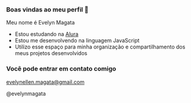 ### Boas vindas ao meu perfil 🤎

Meu nome é Evelyn Magata

- Estou estudando na [Alura](https://www.alura.com.br)
- Estou me desenvolvendo na linguagem JavaScript
- Utilizo esse espaço para minha organização e compartilhamento dos meus projetos desenvolvidos

### Você pode entrar em contato comigo 

evelynellen.magata@gmail.com

@evelynmagata

